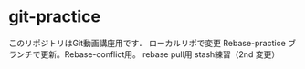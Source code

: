 # git-practice
このリポジトリはGit動画講座用です．
ローカルリポで変更
Rebase-practice ブランチで更新。Rebase-conflict用。
rebase pull用
stash練習（2nd 変更）